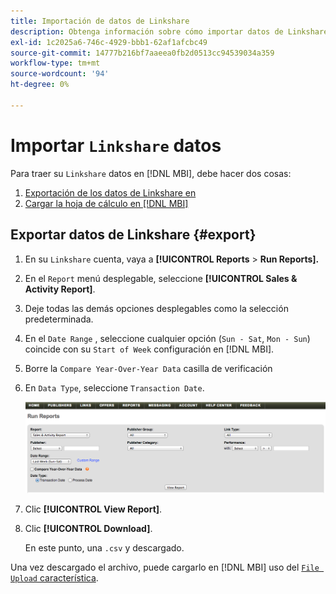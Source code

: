 ```yaml
---
title: Importación de datos de Linkshare
description: Obtenga información sobre cómo importar datos de Linkshare en [!DNL MBI].
exl-id: 1c2025a6-746c-4929-bbb1-62af1afcbc49
source-git-commit: 14777b216bf7aaeea0fb2d0513cc94539034a359
workflow-type: tm+mt
source-wordcount: '94'
ht-degree: 0%

---
```


# Importar `Linkshare` datos

Para traer su `Linkshare` datos en [!DNL MBI], debe hacer dos cosas:

1. [Exportación de los datos de Linkshare en ](#export)
1. [Cargar la hoja de cálculo en [!DNL MBI]](../connecting-data/using-file-uploader.md)

## Exportar datos de Linkshare {#export}

1. En su `Linkshare` cuenta, vaya a **[!UICONTROL Reports** > **Run Reports].**

1. En el `Report` menú desplegable, seleccione **[!UICONTROL Sales & Activity Report]**.

1. Deje todas las demás opciones desplegables como la selección predeterminada.

1. En el `Date Range` , seleccione cualquier opción (`Sun - Sat`, `Mon - Sun`) coincide con su `Start of Week` configuración en [!DNL MBI].

1. Borre la `Compare Year-Over-Year Data` casilla de verificación

1. En `Data Type`, seleccione `Transaction Date`.

   ![import\_linkshare\_data.png](../../../assets/importing_linkshare_data.png)

1. Clic **[!UICONTROL View Report]**.

1. Clic **[!UICONTROL Download]**.

   En este punto, una `.csv` y descargado.

Una vez descargado el archivo, puede cargarlo en [!DNL MBI] uso del [`File Upload` característica](../connecting-data/using-file-uploader.md).
